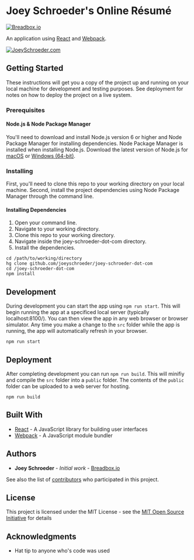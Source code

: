# Joey Schroeder's Online Résumé
[![Breadbox.io](http://i.imgur.com/vAw3l8H.png)](http://breadbox.io)

An application using [React](https://reactjs.org/) and [Webpack](https://github.com/webpack/webpack).

[![JoeySchroeder.com](https://i.imgur.com/P4De99k.gif)](http://joeyschroeder.com)

## Getting Started

These instructions will get you a copy of the project up and running on your local machine for development and testing purposes. See deployment for notes on how to deploy the project on a live system.

### Prerequisites

#### Node.js & Node Package Manager
You'll need to download and install Node.js version 6 or higher and Node Package Manager for installing dependencies.  Node Package Manager is installed when installing Node.js.  Download the latest version of Node.js for [macOS](https://nodejs.org/dist/v6.11.0/node-v6.11.0.pkg) or [Windows (64-bit)](https://nodejs.org/dist/v6.11.0/node-v6.11.0-x86.msi).

### Installing

First, you'll need to clone this repo to your working directory on your local machine.  Second, install the project dependencies using Node Package Manager through the command line.

#### Installing Dependencies

1. Open your command line.
2. Navigate to your working directory.
3. Clone this repo to your working directory.
4. Navigate inside the joey-schroeder-dot-com directory.
5. Install the dependencies.

```
cd /path/to/working/directory
hg clone github.com/joeyschroeder/joey-schroeder-dot-com
cd /joey-schroeder-dot-com
npm install
```

## Development

During development you can start the app using `npm run start`.  This will begin running the app at a specificed local server (typically localhost:8100/).  You can then view the app in any web browser or browser simulator.  Any time you make a change to the `src` folder while the app is running, the app will automatically refresh in your browser.

```
npm run start
```

## Deployment

After completing development you can run `npm run build`.  This will minifiy and compile the `src` folder into a `public` folder.  The contents of the `public` folder can be uploaded to a web server for hosting.

```
npm run build
```

## Built With

* [React](https://reactjs.org/) - A JavaScript library for building user interfaces
* [Webpack](https://github.com/webpack/webpack) - A JavaScript module bundler

## Authors

* **Joey Schroeder** - *Initial work* - [Breadbox.io](https://github.com/BreadBoxIO)

See also the list of [contributors](https://github.com/your/project/contributors) who participated in this project.

## License

This project is licensed under the MIT License - see the [MIT Open Source Initiative](https://opensource.org/licenses/MIT) for details

## Acknowledgments

* Hat tip to anyone who's code was used
